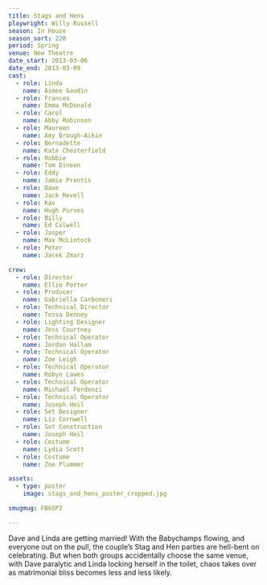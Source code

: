 ```yaml
---
title: Stags and Hens
playwright: Willy Russell
season: In House
season_sort: 220
period: Spring
venue: New Theatre
date_start: 2013-03-06
date_end: 2013-03-09
cast:
  - role: Linda
    name: Aimee Gaudin
  - role: Frances
    name: Emma McDonald
  - role: Carol
    name: Abby Robinson
  - role: Maureen
    name: Amy Brough-Aikin
  - role: Bernadette
    name: Kate Chesterfield
  - role: Robbie
    name: Tom Dineen
  - role: Eddy
    name: Jamie Prentis
  - role: Dave
    name: Jack Revell
  - role: Kav
    name: Hugh Purves
  - role: Billy
    name: Ed Colwell
  - role: Jasper
    name: Max McLintock
  - role: Peter
    name: Jacek Zmarz

crew:
  - role: Director
    name: Ellie Porter
  - role: Producer
    name: Gabriella Carboneri
  - role: Technical Director
    name: Tessa Denney
  - role: Lighting Designer
    name: Jess Courtney
  - role: Technical Operator
    name: Jordan Hallam
  - role: Technical Operator
    name: Zoe Leigh
  - role: Technical Operator
    name: Robyn Lawes
  - role: Technical Operator
    name: Michael Ferdenzi
  - role: Technical Operator
    name: Joseph Heil
  - role: Set Designer
    name: Liz Cornwell
  - role: Set Construction
    name: Joseph Heil
  - role: Costume
    name: Lydia Scott
  - role: Costume
    name: Zoe Plummer

assets:
  - type: poster
    image: stags_and_hens_poster_cropped.jpg

smugmug: FB65P2

---
```


Dave and Linda are getting married! With the Babychamps flowing, and everyone out on the pull, the couple’s Stag and Hen parties are hell-bent on celebrating. But when both groups accidentally choose the same venue, with Dave paralytic and Linda locking herself in the toilet, chaos takes over as matrimonial bliss becomes less and less likely.
